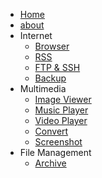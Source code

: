- [Home](/)
- [about](/about.md)
- Internet
    - [Browser](/Internet/Browser.md)
    - [RSS](/Internet/RSS.md)
    - [FTP & SSH](/Internet/FTP-SSH.md)
    - [Backup](/Internet/Backup.md)
- Multimedia
    - [Image Viewer](/Multimedia/Image-Viewer.md)
    - [Music Player](/Multimedia/Music-Player.md)
    - [Video Player](/Multimedia/Video-Player.md)
    - [Convert](/Multimedia/Convert.md)
    - [Screenshot](/Multimedia/Screenshot.md)
- File Management
    - [Archive](/File%20Management/Archive.md)